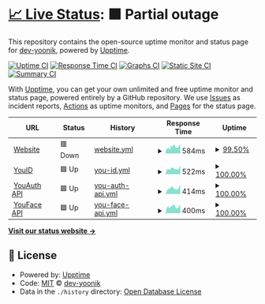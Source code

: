 # [📈 Live Status](https://status.youverse.id): <!--live status--> **🟧 Partial outage**

This repository contains the open-source uptime monitor and status page for [dev-yoonik](www.yoonik.me), powered by [Upptime](https://github.com/upptime/upptime).

[![Uptime CI](https://github.com/dev-yoonik/yoonik-systems-status/workflows/Uptime%20CI/badge.svg)](https://github.com/dev-yoonik/yoonik-systems-status/actions?query=workflow%3A%22Uptime+CI%22)
[![Response Time CI](https://github.com/dev-yoonik/yoonik-systems-status/workflows/Response%20Time%20CI/badge.svg)](https://github.com/dev-yoonik/yoonik-systems-status/actions?query=workflow%3A%22Response+Time+CI%22)
[![Graphs CI](https://github.com/dev-yoonik/yoonik-systems-status/workflows/Graphs%20CI/badge.svg)](https://github.com/dev-yoonik/yoonik-systems-status/actions?query=workflow%3A%22Graphs+CI%22)
[![Static Site CI](https://github.com/dev-yoonik/yoonik-systems-status/workflows/Static%20Site%20CI/badge.svg)](https://github.com/dev-yoonik/yoonik-systems-status/actions?query=workflow%3A%22Static+Site+CI%22)
[![Summary CI](https://github.com/dev-yoonik/yoonik-systems-status/workflows/Summary%20CI/badge.svg)](https://github.com/dev-yoonik/yoonik-systems-status/actions?query=workflow%3A%22Summary+CI%22)

With [Upptime](https://upptime.js.org), you can get your own unlimited and free uptime monitor and status page, powered entirely by a GitHub repository. We use [Issues](https://github.com/dev-yoonik/yoonik-systems-status/issues) as incident reports, [Actions](https://github.com/dev-yoonik/yoonik-systems-status/actions) as uptime monitors, and [Pages](https://status.yoonik.me) for the status page.

<!--start: status pages-->
<!-- This summary is generated by Upptime (https://github.com/upptime/upptime) -->
<!-- Do not edit this manually, your changes will be overwritten -->
<!-- prettier-ignore -->
| URL | Status | History | Response Time | Uptime |
| --- | ------ | ------- | ------------- | ------ |
| <img alt="" src="https://icons.duckduckgo.com/ip3/www.youverse.id.ico" height="13"> [Website](https://www.youverse.id/) | 🟥 Down | [website.yml](https://github.com/dev-yoonik/yoonik-systems-status/commits/HEAD/history/website.yml) | <details><summary><img alt="Response time graph" src="./graphs/website/response-time-week.png" height="20"> 584ms</summary><br><a href="https://status.youverse.id/history/website"><img alt="Response time 830" src="https://img.shields.io/endpoint?url=https%3A%2F%2Fraw.githubusercontent.com%2Fdev-yoonik%2Fyoonik-systems-status%2FHEAD%2Fapi%2Fwebsite%2Fresponse-time.json"></a><br><a href="https://status.youverse.id/history/website"><img alt="24-hour response time 592" src="https://img.shields.io/endpoint?url=https%3A%2F%2Fraw.githubusercontent.com%2Fdev-yoonik%2Fyoonik-systems-status%2FHEAD%2Fapi%2Fwebsite%2Fresponse-time-day.json"></a><br><a href="https://status.youverse.id/history/website"><img alt="7-day response time 584" src="https://img.shields.io/endpoint?url=https%3A%2F%2Fraw.githubusercontent.com%2Fdev-yoonik%2Fyoonik-systems-status%2FHEAD%2Fapi%2Fwebsite%2Fresponse-time-week.json"></a><br><a href="https://status.youverse.id/history/website"><img alt="30-day response time 591" src="https://img.shields.io/endpoint?url=https%3A%2F%2Fraw.githubusercontent.com%2Fdev-yoonik%2Fyoonik-systems-status%2FHEAD%2Fapi%2Fwebsite%2Fresponse-time-month.json"></a><br><a href="https://status.youverse.id/history/website"><img alt="1-year response time 857" src="https://img.shields.io/endpoint?url=https%3A%2F%2Fraw.githubusercontent.com%2Fdev-yoonik%2Fyoonik-systems-status%2FHEAD%2Fapi%2Fwebsite%2Fresponse-time-year.json"></a></details> | <details><summary><a href="https://status.youverse.id/history/website">99.50%</a></summary><a href="https://status.youverse.id/history/website"><img alt="All-time uptime 99.87%" src="https://img.shields.io/endpoint?url=https%3A%2F%2Fraw.githubusercontent.com%2Fdev-yoonik%2Fyoonik-systems-status%2FHEAD%2Fapi%2Fwebsite%2Fuptime.json"></a><br><a href="https://status.youverse.id/history/website"><img alt="24-hour uptime 98.64%" src="https://img.shields.io/endpoint?url=https%3A%2F%2Fraw.githubusercontent.com%2Fdev-yoonik%2Fyoonik-systems-status%2FHEAD%2Fapi%2Fwebsite%2Fuptime-day.json"></a><br><a href="https://status.youverse.id/history/website"><img alt="7-day uptime 99.50%" src="https://img.shields.io/endpoint?url=https%3A%2F%2Fraw.githubusercontent.com%2Fdev-yoonik%2Fyoonik-systems-status%2FHEAD%2Fapi%2Fwebsite%2Fuptime-week.json"></a><br><a href="https://status.youverse.id/history/website"><img alt="30-day uptime 99.31%" src="https://img.shields.io/endpoint?url=https%3A%2F%2Fraw.githubusercontent.com%2Fdev-yoonik%2Fyoonik-systems-status%2FHEAD%2Fapi%2Fwebsite%2Fuptime-month.json"></a><br><a href="https://status.youverse.id/history/website"><img alt="1-year uptime 99.73%" src="https://img.shields.io/endpoint?url=https%3A%2F%2Fraw.githubusercontent.com%2Fdev-yoonik%2Fyoonik-systems-status%2FHEAD%2Fapi%2Fwebsite%2Fuptime-year.json"></a></details>
| <img alt="" src="https://icons.duckduckgo.com/ip3/kyc-web.youverse.id.ico" height="13"> [YouID](https://kyc-web.youverse.id/) | 🟩 Up | [you-id.yml](https://github.com/dev-yoonik/yoonik-systems-status/commits/HEAD/history/you-id.yml) | <details><summary><img alt="Response time graph" src="./graphs/you-id/response-time-week.png" height="20"> 522ms</summary><br><a href="https://status.youverse.id/history/you-id"><img alt="Response time 517" src="https://img.shields.io/endpoint?url=https%3A%2F%2Fraw.githubusercontent.com%2Fdev-yoonik%2Fyoonik-systems-status%2FHEAD%2Fapi%2Fyou-id%2Fresponse-time.json"></a><br><a href="https://status.youverse.id/history/you-id"><img alt="24-hour response time 825" src="https://img.shields.io/endpoint?url=https%3A%2F%2Fraw.githubusercontent.com%2Fdev-yoonik%2Fyoonik-systems-status%2FHEAD%2Fapi%2Fyou-id%2Fresponse-time-day.json"></a><br><a href="https://status.youverse.id/history/you-id"><img alt="7-day response time 522" src="https://img.shields.io/endpoint?url=https%3A%2F%2Fraw.githubusercontent.com%2Fdev-yoonik%2Fyoonik-systems-status%2FHEAD%2Fapi%2Fyou-id%2Fresponse-time-week.json"></a><br><a href="https://status.youverse.id/history/you-id"><img alt="30-day response time 492" src="https://img.shields.io/endpoint?url=https%3A%2F%2Fraw.githubusercontent.com%2Fdev-yoonik%2Fyoonik-systems-status%2FHEAD%2Fapi%2Fyou-id%2Fresponse-time-month.json"></a><br><a href="https://status.youverse.id/history/you-id"><img alt="1-year response time 517" src="https://img.shields.io/endpoint?url=https%3A%2F%2Fraw.githubusercontent.com%2Fdev-yoonik%2Fyoonik-systems-status%2FHEAD%2Fapi%2Fyou-id%2Fresponse-time-year.json"></a></details> | <details><summary><a href="https://status.youverse.id/history/you-id">100.00%</a></summary><a href="https://status.youverse.id/history/you-id"><img alt="All-time uptime 99.95%" src="https://img.shields.io/endpoint?url=https%3A%2F%2Fraw.githubusercontent.com%2Fdev-yoonik%2Fyoonik-systems-status%2FHEAD%2Fapi%2Fyou-id%2Fuptime.json"></a><br><a href="https://status.youverse.id/history/you-id"><img alt="24-hour uptime 100.00%" src="https://img.shields.io/endpoint?url=https%3A%2F%2Fraw.githubusercontent.com%2Fdev-yoonik%2Fyoonik-systems-status%2FHEAD%2Fapi%2Fyou-id%2Fuptime-day.json"></a><br><a href="https://status.youverse.id/history/you-id"><img alt="7-day uptime 100.00%" src="https://img.shields.io/endpoint?url=https%3A%2F%2Fraw.githubusercontent.com%2Fdev-yoonik%2Fyoonik-systems-status%2FHEAD%2Fapi%2Fyou-id%2Fuptime-week.json"></a><br><a href="https://status.youverse.id/history/you-id"><img alt="30-day uptime 99.94%" src="https://img.shields.io/endpoint?url=https%3A%2F%2Fraw.githubusercontent.com%2Fdev-yoonik%2Fyoonik-systems-status%2FHEAD%2Fapi%2Fyou-id%2Fuptime-month.json"></a><br><a href="https://status.youverse.id/history/you-id"><img alt="1-year uptime 99.95%" src="https://img.shields.io/endpoint?url=https%3A%2F%2Fraw.githubusercontent.com%2Fdev-yoonik%2Fyoonik-systems-status%2FHEAD%2Fapi%2Fyou-id%2Fuptime-year.json"></a></details>
| <img alt="" src="https://icons.duckduckgo.com/ip3/enroll.youverse.id.ico" height="13"> [YouAuth API](https://enroll.youverse.id/v4/api/health) | 🟩 Up | [you-auth-api.yml](https://github.com/dev-yoonik/yoonik-systems-status/commits/HEAD/history/you-auth-api.yml) | <details><summary><img alt="Response time graph" src="./graphs/you-auth-api/response-time-week.png" height="20"> 414ms</summary><br><a href="https://status.youverse.id/history/you-auth-api"><img alt="Response time 424" src="https://img.shields.io/endpoint?url=https%3A%2F%2Fraw.githubusercontent.com%2Fdev-yoonik%2Fyoonik-systems-status%2FHEAD%2Fapi%2Fyou-auth-api%2Fresponse-time.json"></a><br><a href="https://status.youverse.id/history/you-auth-api"><img alt="24-hour response time 676" src="https://img.shields.io/endpoint?url=https%3A%2F%2Fraw.githubusercontent.com%2Fdev-yoonik%2Fyoonik-systems-status%2FHEAD%2Fapi%2Fyou-auth-api%2Fresponse-time-day.json"></a><br><a href="https://status.youverse.id/history/you-auth-api"><img alt="7-day response time 414" src="https://img.shields.io/endpoint?url=https%3A%2F%2Fraw.githubusercontent.com%2Fdev-yoonik%2Fyoonik-systems-status%2FHEAD%2Fapi%2Fyou-auth-api%2Fresponse-time-week.json"></a><br><a href="https://status.youverse.id/history/you-auth-api"><img alt="30-day response time 409" src="https://img.shields.io/endpoint?url=https%3A%2F%2Fraw.githubusercontent.com%2Fdev-yoonik%2Fyoonik-systems-status%2FHEAD%2Fapi%2Fyou-auth-api%2Fresponse-time-month.json"></a><br><a href="https://status.youverse.id/history/you-auth-api"><img alt="1-year response time 424" src="https://img.shields.io/endpoint?url=https%3A%2F%2Fraw.githubusercontent.com%2Fdev-yoonik%2Fyoonik-systems-status%2FHEAD%2Fapi%2Fyou-auth-api%2Fresponse-time-year.json"></a></details> | <details><summary><a href="https://status.youverse.id/history/you-auth-api">100.00%</a></summary><a href="https://status.youverse.id/history/you-auth-api"><img alt="All-time uptime 100.00%" src="https://img.shields.io/endpoint?url=https%3A%2F%2Fraw.githubusercontent.com%2Fdev-yoonik%2Fyoonik-systems-status%2FHEAD%2Fapi%2Fyou-auth-api%2Fuptime.json"></a><br><a href="https://status.youverse.id/history/you-auth-api"><img alt="24-hour uptime 100.00%" src="https://img.shields.io/endpoint?url=https%3A%2F%2Fraw.githubusercontent.com%2Fdev-yoonik%2Fyoonik-systems-status%2FHEAD%2Fapi%2Fyou-auth-api%2Fuptime-day.json"></a><br><a href="https://status.youverse.id/history/you-auth-api"><img alt="7-day uptime 100.00%" src="https://img.shields.io/endpoint?url=https%3A%2F%2Fraw.githubusercontent.com%2Fdev-yoonik%2Fyoonik-systems-status%2FHEAD%2Fapi%2Fyou-auth-api%2Fuptime-week.json"></a><br><a href="https://status.youverse.id/history/you-auth-api"><img alt="30-day uptime 100.00%" src="https://img.shields.io/endpoint?url=https%3A%2F%2Fraw.githubusercontent.com%2Fdev-yoonik%2Fyoonik-systems-status%2FHEAD%2Fapi%2Fyou-auth-api%2Fuptime-month.json"></a><br><a href="https://status.youverse.id/history/you-auth-api"><img alt="1-year uptime 100.00%" src="https://img.shields.io/endpoint?url=https%3A%2F%2Fraw.githubusercontent.com%2Fdev-yoonik%2Fyoonik-systems-status%2FHEAD%2Fapi%2Fyou-auth-api%2Fuptime-year.json"></a></details>
| <img alt="" src="https://icons.duckduckgo.com/ip3/face.youverse.id.ico" height="13"> [YouFace API](https://face.youverse.id/v3/api/health) | 🟩 Up | [you-face-api.yml](https://github.com/dev-yoonik/yoonik-systems-status/commits/HEAD/history/you-face-api.yml) | <details><summary><img alt="Response time graph" src="./graphs/you-face-api/response-time-week.png" height="20"> 400ms</summary><br><a href="https://status.youverse.id/history/you-face-api"><img alt="Response time 425" src="https://img.shields.io/endpoint?url=https%3A%2F%2Fraw.githubusercontent.com%2Fdev-yoonik%2Fyoonik-systems-status%2FHEAD%2Fapi%2Fyou-face-api%2Fresponse-time.json"></a><br><a href="https://status.youverse.id/history/you-face-api"><img alt="24-hour response time 526" src="https://img.shields.io/endpoint?url=https%3A%2F%2Fraw.githubusercontent.com%2Fdev-yoonik%2Fyoonik-systems-status%2FHEAD%2Fapi%2Fyou-face-api%2Fresponse-time-day.json"></a><br><a href="https://status.youverse.id/history/you-face-api"><img alt="7-day response time 400" src="https://img.shields.io/endpoint?url=https%3A%2F%2Fraw.githubusercontent.com%2Fdev-yoonik%2Fyoonik-systems-status%2FHEAD%2Fapi%2Fyou-face-api%2Fresponse-time-week.json"></a><br><a href="https://status.youverse.id/history/you-face-api"><img alt="30-day response time 379" src="https://img.shields.io/endpoint?url=https%3A%2F%2Fraw.githubusercontent.com%2Fdev-yoonik%2Fyoonik-systems-status%2FHEAD%2Fapi%2Fyou-face-api%2Fresponse-time-month.json"></a><br><a href="https://status.youverse.id/history/you-face-api"><img alt="1-year response time 425" src="https://img.shields.io/endpoint?url=https%3A%2F%2Fraw.githubusercontent.com%2Fdev-yoonik%2Fyoonik-systems-status%2FHEAD%2Fapi%2Fyou-face-api%2Fresponse-time-year.json"></a></details> | <details><summary><a href="https://status.youverse.id/history/you-face-api">100.00%</a></summary><a href="https://status.youverse.id/history/you-face-api"><img alt="All-time uptime 100.00%" src="https://img.shields.io/endpoint?url=https%3A%2F%2Fraw.githubusercontent.com%2Fdev-yoonik%2Fyoonik-systems-status%2FHEAD%2Fapi%2Fyou-face-api%2Fuptime.json"></a><br><a href="https://status.youverse.id/history/you-face-api"><img alt="24-hour uptime 100.00%" src="https://img.shields.io/endpoint?url=https%3A%2F%2Fraw.githubusercontent.com%2Fdev-yoonik%2Fyoonik-systems-status%2FHEAD%2Fapi%2Fyou-face-api%2Fuptime-day.json"></a><br><a href="https://status.youverse.id/history/you-face-api"><img alt="7-day uptime 100.00%" src="https://img.shields.io/endpoint?url=https%3A%2F%2Fraw.githubusercontent.com%2Fdev-yoonik%2Fyoonik-systems-status%2FHEAD%2Fapi%2Fyou-face-api%2Fuptime-week.json"></a><br><a href="https://status.youverse.id/history/you-face-api"><img alt="30-day uptime 100.00%" src="https://img.shields.io/endpoint?url=https%3A%2F%2Fraw.githubusercontent.com%2Fdev-yoonik%2Fyoonik-systems-status%2FHEAD%2Fapi%2Fyou-face-api%2Fuptime-month.json"></a><br><a href="https://status.youverse.id/history/you-face-api"><img alt="1-year uptime 100.00%" src="https://img.shields.io/endpoint?url=https%3A%2F%2Fraw.githubusercontent.com%2Fdev-yoonik%2Fyoonik-systems-status%2FHEAD%2Fapi%2Fyou-face-api%2Fuptime-year.json"></a></details>

<!--end: status pages-->

[**Visit our status website →**](https://status.yoonik.me)

## 📄 License

- Powered by: [Upptime](https://github.com/upptime/upptime)
- Code: [MIT](./LICENSE) © [dev-yoonik](www.yoonik.me)
- Data in the `./history` directory: [Open Database License](https://opendatacommons.org/licenses/odbl/1-0/)

